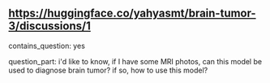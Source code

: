 ## https://huggingface.co/yahyasmt/brain-tumor-3/discussions/1

contains_question: yes

question_part:
i'd like to know, if I have some MRI photos, can this model be used to diagnose brain tumor? if so, how to use this model?